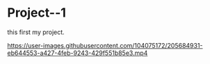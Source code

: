 # Project--1
this first my project.


https://user-images.githubusercontent.com/104075172/205684931-eb644553-a427-4feb-9243-429f551b85e3.mp4




